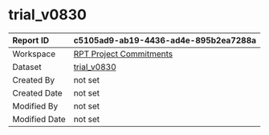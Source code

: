 



# trial_v0830

|Report ID|c5105ad9-ab19-4436-ad4e-895b2ea7288a|
| :--- | :--- |
|Workspace|[RPT Project Commitments](../Workspaces/RPT-Project-Commitments.md)|
|Dataset|[trial_v0830](../Datasets/trial_v0830.md)|
|Created By|not set|
|Created Date|not set|
|Modified By|not set|
|Modified Date|not set|
